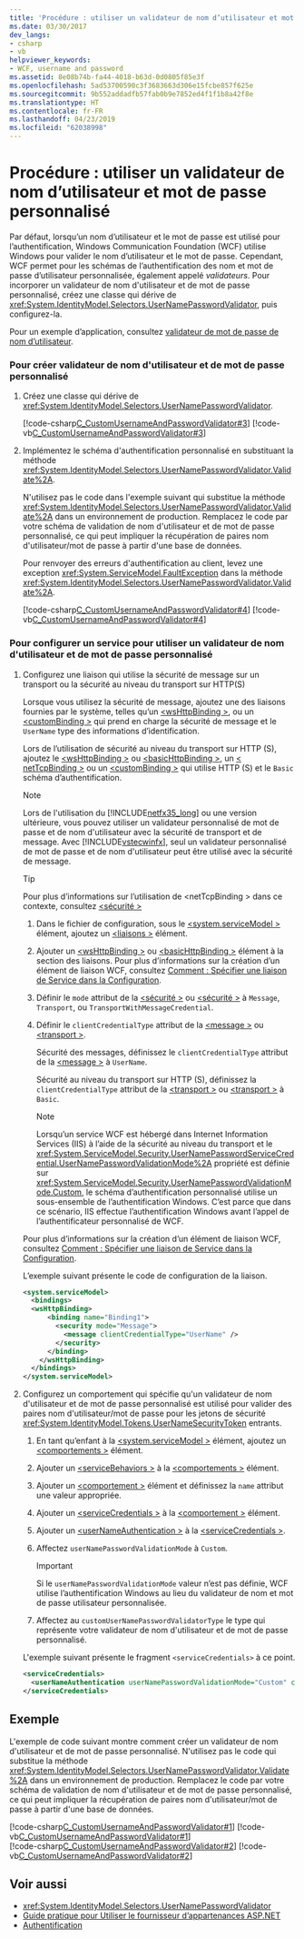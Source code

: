 ```yaml
---
title: 'Procédure : utiliser un validateur de nom d’utilisateur et mot de passe personnalisé'
ms.date: 03/30/2017
dev_langs:
- csharp
- vb
helpviewer_keywords:
- WCF, username and password
ms.assetid: 8e08b74b-fa44-4018-b63d-0d0805f85e3f
ms.openlocfilehash: 5ad53700590c3f3683663d306e15fcbe857f625e
ms.sourcegitcommit: 9b552addadfb57fab0b9e7852ed4f1f1b8a42f8e
ms.translationtype: HT
ms.contentlocale: fr-FR
ms.lasthandoff: 04/23/2019
ms.locfileid: "62038998"
---
```

# <a name="how-to-use-a-custom-user-name-and-password-validator"></a>Procédure : utiliser un validateur de nom d’utilisateur et mot de passe personnalisé
Par défaut, lorsqu’un nom d’utilisateur et le mot de passe est utilisé pour l’authentification, Windows Communication Foundation (WCF) utilise Windows pour valider le nom d’utilisateur et le mot de passe. Cependant, WCF permet pour les schémas de l’authentification des nom et mot de passe d’utilisateur personnalisée, également appelé *validateurs*. Pour incorporer un validateur de nom d'utilisateur et de mot de passe personnalisé, créez une classe qui dérive de <xref:System.IdentityModel.Selectors.UserNamePasswordValidator>, puis configurez-la.  
  
 Pour un exemple d’application, consultez [validateur de mot de passe de nom d’utilisateur](../../../../docs/framework/wcf/samples/user-name-password-validator.md).  
  
### <a name="to-create-a-custom-user-name-and-password-validator"></a>Pour créer validateur de nom d'utilisateur et de mot de passe personnalisé  
  
1. Créez une classe qui dérive de <xref:System.IdentityModel.Selectors.UserNamePasswordValidator>.  
  
     [!code-csharp[C_CustomUsernameAndPasswordValidator#3](../../../../samples/snippets/csharp/VS_Snippets_CFX/c_customusernameandpasswordvalidator/cs/service.cs#3)]
     [!code-vb[C_CustomUsernameAndPasswordValidator#3](../../../../samples/snippets/visualbasic/VS_Snippets_CFX/c_customusernameandpasswordvalidator/vb/service.vb#3)]  
  
2. Implémentez le schéma d'authentification personnalisé en substituant la méthode <xref:System.IdentityModel.Selectors.UserNamePasswordValidator.Validate%2A>.  
  
     N'utilisez pas le code dans l'exemple suivant qui substitue la méthode <xref:System.IdentityModel.Selectors.UserNamePasswordValidator.Validate%2A> dans un environnement de production. Remplacez le code par votre schéma de validation de nom d'utilisateur et de mot de passe personnalisé, ce qui peut impliquer la récupération de paires nom d'utilisateur/mot de passe à partir d'une base de données.  
  
     Pour renvoyer des erreurs d'authentification au client, levez une exception <xref:System.ServiceModel.FaultException> dans la méthode <xref:System.IdentityModel.Selectors.UserNamePasswordValidator.Validate%2A>.  
  
     [!code-csharp[C_CustomUsernameAndPasswordValidator#4](../../../../samples/snippets/csharp/VS_Snippets_CFX/c_customusernameandpasswordvalidator/cs/service.cs#4)]
     [!code-vb[C_CustomUsernameAndPasswordValidator#4](../../../../samples/snippets/visualbasic/VS_Snippets_CFX/c_customusernameandpasswordvalidator/vb/service.vb#4)]  
  
### <a name="to-configure-a-service-to-use-a-custom-user-name-and-password-validator"></a>Pour configurer un service pour utiliser un validateur de nom d'utilisateur et de mot de passe personnalisé  
  
1. Configurez une liaison qui utilise la sécurité de message sur un transport ou la sécurité au niveau du transport sur HTTP(S)  
  
     Lorsque vous utilisez la sécurité de message, ajoutez une des liaisons fournies par le système, telles qu’un [ \<wsHttpBinding >](../../../../docs/framework/configure-apps/file-schema/wcf/wshttpbinding.md), ou un [ \<customBinding >](../../../../docs/framework/configure-apps/file-schema/wcf/custombinding.md) qui prend en charge la sécurité de message et le `UserName` type des informations d’identification.  
  
     Lors de l’utilisation de sécurité au niveau du transport sur HTTP (S), ajoutez le [ \<wsHttpBinding >](../../../../docs/framework/configure-apps/file-schema/wcf/wshttpbinding.md) ou [ \<basicHttpBinding >](../../../../docs/framework/configure-apps/file-schema/wcf/basichttpbinding.md), un [ \< netTcpBinding >](../../../../docs/framework/configure-apps/file-schema/wcf/nettcpbinding.md) ou un [ \<customBinding >](../../../../docs/framework/configure-apps/file-schema/wcf/custombinding.md) qui utilise HTTP (S) et le `Basic` schéma d’authentification.  
  
    > [!NOTE]
    >  Lors de l'utilisation du [!INCLUDE[netfx35_long](../../../../includes/netfx35-long-md.md)] ou une version ultérieure, vous pouvez utiliser un validateur personnalisé de mot de passe et de nom d'utilisateur avec la sécurité de transport et de message. Avec [!INCLUDE[vstecwinfx](../../../../includes/vstecwinfx-md.md)], seul un validateur personnalisé de mot de passe et de nom d'utilisateur peut être utilisé avec la sécurité de message.  
  
    > [!TIP]
    >  Pour plus d’informations sur l’utilisation de \<netTcpBinding > dans ce contexte, consultez [ \<sécurité >](../../../../docs/framework/configure-apps/file-schema/wcf/security-of-nettcpbinding.md)  
  
    1. Dans le fichier de configuration, sous le [ \<system.serviceModel >](../../../../docs/framework/configure-apps/file-schema/wcf/system-servicemodel.md) élément, ajoutez un [ \<liaisons >](../../../../docs/framework/configure-apps/file-schema/wcf/bindings.md) élément.  
  
    2. Ajouter un [ \<wsHttpBinding >](../../../../docs/framework/configure-apps/file-schema/wcf/wshttpbinding.md) ou [ \<basicHttpBinding >](../../../../docs/framework/configure-apps/file-schema/wcf/basichttpbinding.md) élément à la section des liaisons. Pour plus d’informations sur la création d’un élément de liaison WCF, consultez [Comment : Spécifier une liaison de Service dans la Configuration](../../../../docs/framework/wcf/how-to-specify-a-service-binding-in-configuration.md).  
  
    3. Définir le `mode` attribut de la [ \<sécurité >](../../../../docs/framework/configure-apps/file-schema/wcf/security-of-wshttpbinding.md) ou [ \<sécurité >](../../../../docs/framework/configure-apps/file-schema/wcf/security-of-basichttpbinding.md) à `Message`, `Transport`, ou `TransportWithMessageCredential`.  
  
    4. Définir le `clientCredentialType` attribut de la [ \<message >](../../../../docs/framework/configure-apps/file-schema/wcf/message-of-wshttpbinding.md) ou [ \<transport >](../../../../docs/framework/configure-apps/file-schema/wcf/transport-of-wshttpbinding.md).  
  
         Sécurité des messages, définissez le `clientCredentialType` attribut de la [ \<message >](../../../../docs/framework/configure-apps/file-schema/wcf/message-of-wshttpbinding.md) à `UserName`.  
  
         Sécurité au niveau du transport sur HTTP (S), définissez la `clientCredentialType` attribut de la [ \<transport >](../../../../docs/framework/configure-apps/file-schema/wcf/transport-of-wshttpbinding.md) ou [ \<transport >](../../../../docs/framework/configure-apps/file-schema/wcf/transport-of-basichttpbinding.md) à `Basic`.  
  
        > [!NOTE]
        >  Lorsqu’un service WCF est hébergé dans Internet Information Services (IIS) à l’aide de la sécurité au niveau du transport et le <xref:System.ServiceModel.Security.UserNamePasswordServiceCredential.UserNamePasswordValidationMode%2A> propriété est définie sur <xref:System.ServiceModel.Security.UserNamePasswordValidationMode.Custom>, le schéma d’authentification personnalisé utilise un sous-ensemble de l’authentification Windows. C’est parce que dans ce scénario, IIS effectue l’authentification Windows avant l’appel de l’authentificateur personnalisé de WCF.  
  
     Pour plus d’informations sur la création d’un élément de liaison WCF, consultez [Comment : Spécifier une liaison de Service dans la Configuration](../../../../docs/framework/wcf/how-to-specify-a-service-binding-in-configuration.md).  
  
     L’exemple suivant présente le code de configuration de la liaison.  
  
    ```xml  
    <system.serviceModel>   
      <bindings>  
      <wsHttpBinding>  
          <binding name="Binding1">  
            <security mode="Message">  
              <message clientCredentialType="UserName" />  
            </security>  
          </binding>          
        </wsHttpBinding>  
      </bindings>  
    </system.serviceModel>  
    ```  
  
2. Configurez un comportement qui spécifie qu'un validateur de nom d'utilisateur et de mot de passe personnalisé est utilisé pour valider des paires nom d'utilisateur/mot de passe pour les jetons de sécurité <xref:System.IdentityModel.Tokens.UserNameSecurityToken> entrants.  
  
    1. En tant qu’enfant à la [ \<system.serviceModel >](../../../../docs/framework/configure-apps/file-schema/wcf/system-servicemodel.md) élément, ajoutez un [ \<comportements >](../../../../docs/framework/configure-apps/file-schema/wcf/behaviors.md) élément.  
  
    2. Ajouter un [ \<serviceBehaviors >](../../../../docs/framework/configure-apps/file-schema/wcf/servicebehaviors.md) à la [ \<comportements >](../../../../docs/framework/configure-apps/file-schema/wcf/behaviors.md) élément.  
  
    3. Ajouter un [ \<comportement >](../../../../docs/framework/configure-apps/file-schema/wcf/behavior-of-servicebehaviors.md) élément et définissez la `name` attribut une valeur appropriée.  
  
    4. Ajouter un [ \<serviceCredentials >](../../../../docs/framework/configure-apps/file-schema/wcf/servicecredentials.md) à la [ \<comportement >](../../../../docs/framework/configure-apps/file-schema/wcf/behavior-of-servicebehaviors.md) élément.  
  
    5. Ajouter un [ \<userNameAuthentication >](../../../../docs/framework/configure-apps/file-schema/wcf/usernameauthentication.md) à la [ \<serviceCredentials >](../../../../docs/framework/configure-apps/file-schema/wcf/servicecredentials.md).  
  
    6. Affectez `userNamePasswordValidationMode` à `Custom`.  
  
        > [!IMPORTANT]
        >  Si le `userNamePasswordValidationMode` valeur n’est pas définie, WCF utilise l’authentification Windows au lieu du validateur de nom et mot de passe utilisateur personnalisée.  
  
    7. Affectez au `customUserNamePasswordValidatorType` le type qui représente votre validateur de nom d'utilisateur et de mot de passe personnalisé.  
  
     L'exemple suivant présente le fragment `<serviceCredentials>` à ce point.  
  
    ```xml  
    <serviceCredentials>  
      <userNameAuthentication userNamePasswordValidationMode="Custom" customUserNamePasswordValidatorType="Microsoft.ServiceModel.Samples.CalculatorService.CustomUserNameValidator, service" />  
    </serviceCredentials>  
    ```  
  
## <a name="example"></a>Exemple  
 L'exemple de code suivant montre comment créer un validateur de nom d'utilisateur et de mot de passe personnalisé. N'utilisez pas le code qui substitue la méthode <xref:System.IdentityModel.Selectors.UserNamePasswordValidator.Validate%2A> dans un environnement de production. Remplacez le code par votre schéma de validation de nom d'utilisateur et de mot de passe personnalisé, ce qui peut impliquer la récupération de paires nom d'utilisateur/mot de passe à partir d'une base de données.  
  
 [!code-csharp[C_CustomUsernameAndPasswordValidator#1](../../../../samples/snippets/csharp/VS_Snippets_CFX/c_customusernameandpasswordvalidator/cs/service.cs#1)]
 [!code-vb[C_CustomUsernameAndPasswordValidator#1](../../../../samples/snippets/visualbasic/VS_Snippets_CFX/c_customusernameandpasswordvalidator/vb/service.vb#1)]  
[!code-csharp[C_CustomUsernameAndPasswordValidator#2](../../../../samples/snippets/csharp/VS_Snippets_CFX/c_customusernameandpasswordvalidator/cs/service.cs#2)]
[!code-vb[C_CustomUsernameAndPasswordValidator#2](../../../../samples/snippets/visualbasic/VS_Snippets_CFX/c_customusernameandpasswordvalidator/vb/service.vb#2)]  
  
## <a name="see-also"></a>Voir aussi

- <xref:System.IdentityModel.Selectors.UserNamePasswordValidator>
- [Guide pratique pour Utiliser le fournisseur d’appartenances ASP.NET](../../../../docs/framework/wcf/feature-details/how-to-use-the-aspnet-membership-provider.md)
- [Authentification](../../../../docs/framework/wcf/feature-details/authentication-in-wcf.md)
